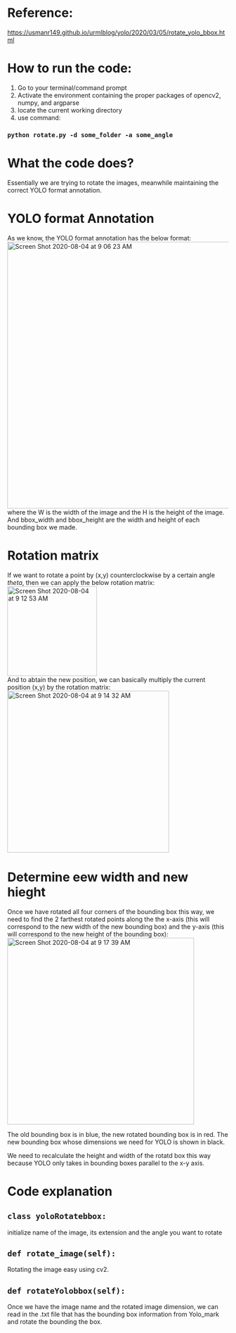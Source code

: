# **Reference:** <br/>
https://usmanr149.github.io/urmlblog/yolo/2020/03/05/rotate_yolo_bbox.html <br/>


# **How to run the code:** <br/>
1. Go to your terminal/command prompt 
2. Activate the environment containing the proper packages of opencv2, numpy, and argparse
3. locate the current working directory 
4. use command: <br/>
### **`python rotate.py -d some_folder -a some_angle`**

# **What the code does?** <br/>
Essentially we are trying to rotate the images, meanwhile maintaining the correct YOLO format annotation. 

# **YOLO format Annotation** <br/>
As we know, the YOLO format annotation has the below format:
<img width="607" alt="Screen Shot 2020-08-04 at 9 06 23 AM" src="https://user-images.githubusercontent.com/52982585/89303472-da27bb80-d631-11ea-9a75-e18ef1c5724e.png"> <br/>
where the W is the width of the image and the H is the height of the image. And bbox_width and bbox_height are the width and height of each bounding box we made. 

# **Rotation matrix** <br/>
If we want to rotate a point by (x,y) counterclockwise by a certain angle *theta*, then we can apply the below rotation matrix: 
<img width="204" alt="Screen Shot 2020-08-04 at 9 12 53 AM" src="https://user-images.githubusercontent.com/52982585/89304148-ba44c780-d632-11ea-9e56-5051f0cd0104.png"> <br/>
And to abtain the new position, we can basically multiply the current position (x,y) by the rotation matrix: 
<img width="368" alt="Screen Shot 2020-08-04 at 9 14 32 AM" src="https://user-images.githubusercontent.com/52982585/89304561-30e1c500-d633-11ea-8258-f5b52220cdbe.png"> <br/> 

# **Determine eew width and new hieght** <br/>
Once we have rotated all four corners of the bounding box this way, we need to find the 2 farthest rotated points along the the x-axis (this will correspond to the new width of the new bounding box) and the y-axis (this will correspond to the new height of the bounding box): 
<img width="425" alt="Screen Shot 2020-08-04 at 9 17 39 AM" src="https://user-images.githubusercontent.com/52982585/89304901-9fbf1e00-d633-11ea-8a8e-a0b80342891e.png"> <br/>

The old bounding box is in blue, the new rotated bounding box is in red. The new bounding box whose dimensions we need for YOLO is shown in black.<br/>

We need to recalculate the height and width of the rotatd box this way because YOLO only takes in bounding boxes parallel to the x-y axis.

# **Code explanation** <br/> 
## `class yoloRotatebbox:` <br/>
initialize name of the image, its extension and the angle you want to rotate <br/>

## `def rotate_image(self):` <br/>
Rotating the image easy using cv2. <br/>

## `def rotateYolobbox(self):` <br/>
Once we have the image name and the rotated image dimension, we can read in the .txt file that has the bounding box information from Yolo_mark and rotate the bounding the box. <br/>
